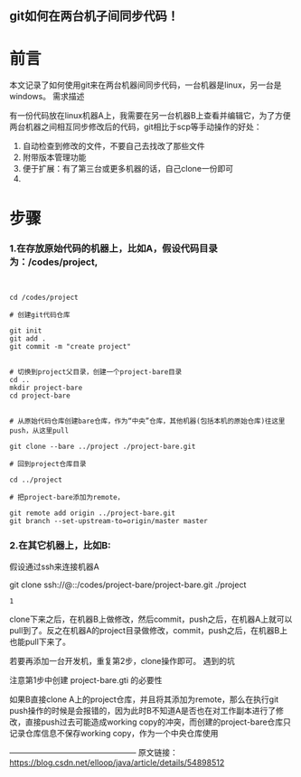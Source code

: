 ## git如何在两台机子间同步代码！

# 前言

本文记录了如何使用git来在两台机器间同步代码，一台机器是linux，另一台是windows。
需求描述

有一份代码放在linux机器A上，我需要在另一台机器B上查看并编辑它，为了方便两台机器之间相互同步修改后的代码，git相比于scp等手动操作的好处：

1. 自动检查到修改的文件，不要自己去找改了那些文件
2. 附带版本管理功能
3. 便于扩展：有了第三台或更多机器的话，自己clone一份即可
4. 

# 步骤

### 1.在存放原始代码的机器上，比如A，假设代码目录为：/codes/project,

```shell


cd /codes/project

# 创建git代码仓库

git init
git add .
git commit -m "create project"


# 切换到project父目录，创建一个project-bare目录
cd ..
mkdir project-bare
cd project-bare


# 从原始代码仓库创建bare仓库，作为“中央”仓库，其他机器(包括本机的原始仓库)往这里push，从这里pull

git clone --bare ../project ./project-bare.git

# 回到project仓库目录

cd ../project

# 把project-bare添加为remote，

git remote add origin ../project-bare.git
git branch --set-upstream-to=origin/master master
```

### 2.在其它机器上，比如B:

假设通过ssh来连接机器A

git clone ssh://<username>@<ip>:<port>:/codes/project-bare/project-bare.git ./project

    1

clone下来之后，在机器B上做修改，然后commit，push之后，在机器A上就可以pull到了。反之在机器A的project目录做修改，commit，push之后，在机器B上也能pull下来了。

若要再添加一台开发机，重复第2步，clone操作即可。
遇到的坑

注意第1步中创建 project-bare.gti 的必要性

如果B直接clone A上的project仓库，并且将其添加为remote，那么在执行git push操作的时候是会报错的，因为此时B不知道A是否也在对工作副本进行了修改，直接push过去可能造成working copy的冲突，而创建的project-bare仓库只记录仓库信息不保存working copy，作为一个中央仓库使用



————————————————
原文链接：https://blog.csdn.net/elloop/java/article/details/54898512